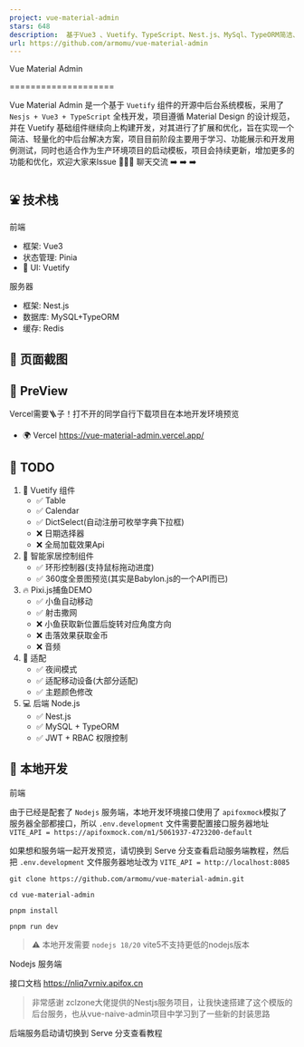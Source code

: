 ```yaml
---
project: vue-material-admin
stars: 648
description:  基于Vue3 、Vuetify、TypeScript、Nest.js、MySql、TypeORM简洁、轻量的中后台管理模板 
url: https://github.com/armomu/vue-material-admin
---
```


Vue Material Admin


====================

Vue Material Admin 是一个基于 `Vuetify` 组件的开源中后台系统模板，采用了 `Nesjs + Vue3 + TypeScript` 全栈开发，项目遵循 Material Design 的设计规范，并在 Vuetify 基础组件继续向上构建开发，对其进行了扩展和优化，旨在实现一个简洁、轻量化的中后台解决方案，项目目前阶段主要用于学习、功能展示和开发用例测试，同时也适合作为生产环境项目的启动模板，项目会持续更新，增加更多的功能和优化，欢迎大家来Issue 💭💭💭 聊天交流 ➡️ ➡️ ➡️

⛲ 技术栈
-----

前端

-   框架: Vue3
-   状态管理: Pinia
-   🌈 UI: Vuetify

服务器

-   框架: Nest.js
-   数据库: MySQL+TypeORM
-   缓存: Redis

🌻 页面截图
-------

🍭 PreView
----------

Vercel需要🪜子！打不开的同学自行下载项目在本地开发环境预览

-   🌍 Vercel https://vue-material-admin.vercel.app/

👊 TODO
-------

1.  🍳 Vuetify 组件
    -   ✅ Table
    -   ✅ Calendar
    -   ✅ DictSelect(自动注册可枚举字典下拉框)
    -   ❌ 日期选择器
    -   ❌ 全局加载效果Api
2.  🏡 智能家居控制组件
    -   ✅ 环形控制器(支持鼠标拖动进度)
    -   ✅ 360度全景图预览(其实是Babylon.js的一个API而已)
3.  🔥 Pixi.js捕鱼DEMO
    -   ✅ 小鱼自动移动
    -   ✅ 射击撒网
    -   ❌ 小鱼获取新位置后旋转对应角度方向
    -   ❌ 击落效果获取金币
    -   ❌ 音频
4.  🐝 适配
    -   ✅ 夜间模式
    -   ✅ 适配移动设备(大部分适配)
    -   ✅ 主题颜色修改
5.  💻 后端 Node.js
    -   ✅ Nest.js
    -   ✅ MySQL + TypeORM
    -   ✅ JWT + RBAC 权限控制

📑 本地开发
-------

前端

由于已经是配套了 `Nodejs` 服务端，本地开发环境接口使用了 `apifoxmock`模拟了服务器全部都接口，所以 `.env.development` 文件需要配置接口服务器地址 `VITE_API = https://apifoxmock.com/m1/5061937-4723200-default`

如果想和服务端一起开发预览，请切换到 Serve 分支查看启动服务端教程，然后把 `.env.development` 文件服务器地址改为 `VITE_API = http://localhost:8085`

```
git clone https://github.com/armomu/vue-material-admin.git

cd vue-material-admin

pnpm install

pnpm run dev

```

> ⚠️ 本地开发需要 `nodejs 18/20` vite5不支持更低的nodejs版本

Nodejs 服务端

接口文档 https://nliq7vrniv.apifox.cn

> 非常感谢 zclzone大佬提供的Nestjs服务项目，让我快速搭建了这个模版的后台服务，也从vue-naive-admin项目中学习到了一些新的封装思路

后端服务启动请切换到 Serve 分支查看教程
